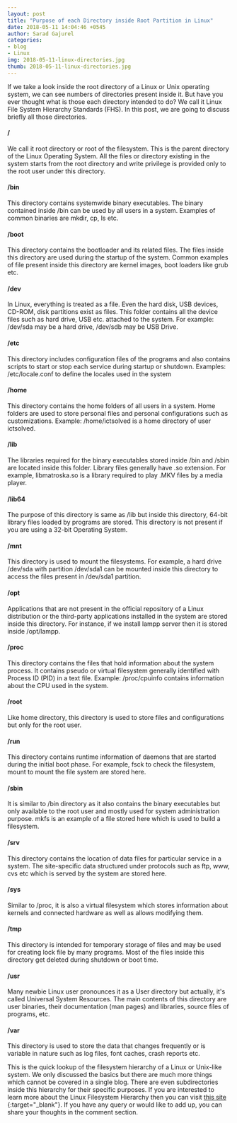 ```yaml
---
layout: post
title: "Purpose of each Directory inside Root Partition in Linux"
date: 2018-05-11 14:04:46 +0545
author: Sarad Gajurel
categories:
- blog
- Linux
img: 2018-05-11-linux-directories.jpg
thumb: 2018-05-11-linux-directories.jpg
---
```


If we take a look inside the root directory of a Linux or Unix operating system, we can see numbers of directories present inside it. But have you ever thought what is those each directory intended to do? We call it Linux File System Hierarchy Standards (FHS). In this post, <!--more--> we are going to discuss briefly all those directories.

#### /
We call it root directory or root of the filesystem. This is the parent directory of the Linux Operating System. All the files or directory existing in the system starts from the root directory and write privilege is provided only to the root user under this directory.

#### /bin
This directory contains systemwide binary executables. The binary contained inside /bin can be used by all users in a system. Examples of common binaries are mkdir, cp, ls etc.

#### /boot
This directory contains the bootloader and its related files. The files inside this directory are used during the startup of the system. Common examples of file present inside this directory are kernel images, boot loaders like grub etc.

#### /dev
In Linux, everything is treated as a file. Even the hard disk, USB devices, CD-ROM, disk partitions exist as files. This folder contains all the device files such as hard drive, USB etc. attached to the system. For example: /dev/sda may be a hard drive, /dev/sdb may be USB Drive.

#### /etc
This directory includes configuration files of the programs and also contains scripts to start or stop each service during startup or shutdown. Examples: /etc/locale.conf to define the locales used in the system

#### /home
This directory contains the home folders of all users in a system. Home folders are used to store personal files and personal configurations such as customizations. Example: /home/ictsolved is a home directory of user ictsolved.

#### /lib
The libraries required for the binary executables stored inside /bin and /sbin are located inside this folder. Library files generally have .so extension. For example, libmatroska.so is a library required to play .MKV files by a media player.

#### /lib64
The purpose of this directory is same as /lib but inside this directory, 64-bit library files loaded by programs are stored. This directory is not present if you are using a 32-bit Operating System.

#### /mnt
This directory is used to mount the filesystems. For example, a hard drive /dev/sda with partition /dev/sda1 can be mounted inside this directory to access the files present in /dev/sda1 partition.

#### /opt
Applications that are not present in the official repository of a Linux distribution or the third-party applications installed in the system are stored inside this directory. For instance, if we install lampp server then it is stored inside /opt/lampp.

#### /proc
This directory contains the files that hold information about the system process. It contains pseudo or virtual filesystem generally identified with Process ID (PID) in a text file. Example: /proc/cpuinfo contains information about the CPU used in the system.

#### /root
Like home directory, this directory is used to store files and configurations but only for the root user.

#### /run
This directory contains runtime information of daemons that are started during the initial boot phase. For example, fsck to check the filesystem, mount to mount the file system are stored here.

#### /sbin
It is similar to /bin directory as it also contains the binary executables but only available to the root user and mostly used for system administration purpose. mkfs is an example of a file stored here which is used to build a filesystem.

#### /srv
This directory contains the location of data files for particular service in a system. The site-specific data structured under protocols such as ftp, www, cvs etc which is served by the system are stored here.

#### /sys
Similar to /proc, it is also a virtual filesystem which stores information about kernels and connected hardware as well as allows modifying them.

#### /tmp
This directory is intended for temporary storage of files and may be used for creating lock file by many programs. Most of the files inside this directory get deleted during shutdown or boot time.

#### /usr
Many newbie Linux user pronounces it as a User directory but actually, it's called Universal System Resources. The main contents of this directory are user binaries, their documentation (man pages) and libraries, source files of programs, etc. 

#### /var
This directory is used to store the data that changes frequently or is variable in nature such as log files, font caches, crash reports etc.

This is the quick lookup of the filesystem hierarchy of a Linux or Unix-like system. We only discussed the basics but there are much more things which cannot be covered in a single blog. There are even subdirectories inside this hierarchy for their specific purposes. If you are interested to learn more about the Linux Filesystem Hierarchy then you can visit [this site <i class="fa fa-external-link" aria-hidden="true"></i>](https://www.tldp.org/LDP/Linux-Filesystem-Hierarchy/html/index.html){:target="_blank"}. If you have any query or would like to add up, you can share your thoughts in the comment section.